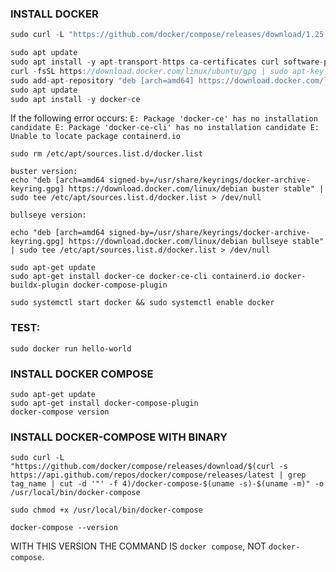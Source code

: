 
### INSTALL DOCKER

````C#
sudo curl -L "https://github.com/docker/compose/releases/download/1.25.5/docker-compose-$(uname -s)-$(uname -m)" -o /usr/local/bin/docker-compose
`````

````C#
sudo apt update
sudo apt install -y apt-transport-https ca-certificates curl software-properties-common
curl -fsSL https://download.docker.com/linux/ubuntu/gpg | sudo apt-key add -
sudo add-apt-repository "deb [arch=amd64] https://download.docker.com/linux/ubuntu $(lsb_release -cs) stable"
sudo apt update
sudo apt install -y docker-ce
`````

If the following error occurs: `E: Package 'docker-ce' has no installation candidate E: Package 'docker-ce-cli' has no installation candidate E: Unable to locate package containerd.io`

````shell
sudo rm /etc/apt/sources.list.d/docker.list

buster version:
echo "deb [arch=amd64 signed-by=/usr/share/keyrings/docker-archive-keyring.gpg] https://download.docker.com/linux/debian buster stable" | sudo tee /etc/apt/sources.list.d/docker.list > /dev/null

bullseye version:

echo "deb [arch=amd64 signed-by=/usr/share/keyrings/docker-archive-keyring.gpg] https://download.docker.com/linux/debian bullseye stable" | sudo tee /etc/apt/sources.list.d/docker.list > /dev/null

sudo apt-get update
sudo apt-get install docker-ce docker-ce-cli containerd.io docker-buildx-plugin docker-compose-plugin

sudo systemctl start docker && sudo systemctl enable docker

`````

### TEST:

````shell
sudo docker run hello-world
````

### INSTALL DOCKER COMPOSE


```shell
sudo apt-get update 
sudo apt-get install docker-compose-plugin
docker-compose version
`````

### INSTALL DOCKER-COMPOSE WITH BINARY

````shell
sudo curl -L "https://github.com/docker/compose/releases/download/$(curl -s https://api.github.com/repos/docker/compose/releases/latest | grep tag_name | cut -d '"' -f 4)/docker-compose-$(uname -s)-$(uname -m)" -o /usr/local/bin/docker-compose

sudo chmod +x /usr/local/bin/docker-compose

docker-compose --version
`````

WITH THIS VERSION THE COMMAND IS `docker compose`, NOT `docker-compose`.